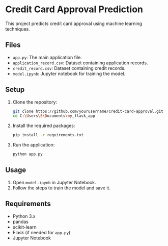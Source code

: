 # Credit Card Approval Prediction

This project predicts credit card approval using machine learning techniques.

## Files
- `app.py`: The main application file.
- `application_record.csv`: Dataset containing application records.
- `credit_record.csv`: Dataset containing credit records.
- `model.ipynb`: Jupyter notebook for training the model.

## Setup
1. Clone the repository:
    ```bash
    git clone https://github.com/yourusername/credit-card-approval.git
    cd C:\Users\S\Documents\my_flask_app
    ```

2. Install the required packages:
    ```bash
    pip install -r requirements.txt
    ```

3. Run the application:
    ```bash
    python app.py
    ```

## Usage
1. Open `model.ipynb` in Jupyter Notebook.
2. Follow the steps to train the model and save it.

## Requirements
- Python 3.x
- pandas
- scikit-learn
- Flask (if needed for `app.py`)
- Jupyter Notebook
